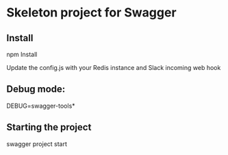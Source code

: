 # Skeleton project for Swagger
## Install
npm Install

Update the config.js with your Redis instance and Slack incoming web hook

## Debug mode:
DEBUG=swagger-tools* 

## Starting the project
swagger project start